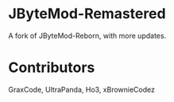 # JByteMod-Remastered
A fork of JByteMod-Reborn, with more updates.

# Contributors
GraxCode, UltraPanda, Ho3, xBrownieCodez
